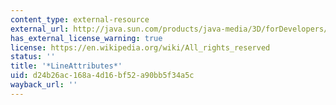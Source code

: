 ```yaml
---
content_type: external-resource
external_url: http://java.sun.com/products/java-media/3D/forDevelopers/J3D_1_2_API/j3dapi/javax/media/j3d/LineAttributes.html
has_external_license_warning: true
license: https://en.wikipedia.org/wiki/All_rights_reserved
status: ''
title: '*LineAttributes*'
uid: d24b26ac-168a-4d16-bf52-a90bb5f34a5c
wayback_url: ''
---
```

